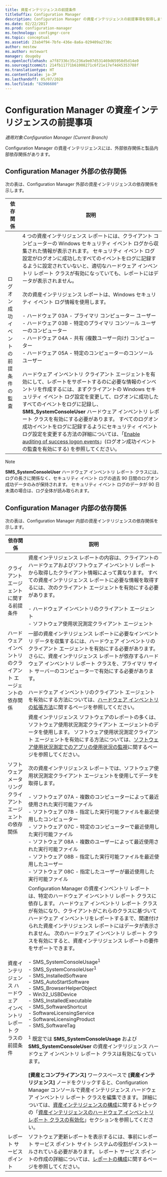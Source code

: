```yaml
---
title: 資産インテリジェンスの前提条件
titleSuffix: Configuration Manager
description: Configuration Manager の資産インテリジェンスの前提事項を取得します。
ms.date: 02/22/2017
ms.prod: configuration-manager
ms.technology: configmgr-core
ms.topic: conceptual
ms.assetid: 23ab4f94-7bfe-436e-8a6a-029409a2730c
author: mestew
ms.author: mstewart
manager: dougeby
ms.openlocfilehash: a7f87336c35c236a9e07d531469d65958d5d14e0
ms.sourcegitcommit: 214fb11771b61008271c6f21e17ef4d45353788f
ms.translationtype: HT
ms.contentlocale: ja-JP
ms.lasthandoff: 05/07/2020
ms.locfileid: "82906600"
---
```

# <a name="prerequisites-for-asset-intelligence-in-configuration-manager"></a>Configuration Manager の資産インテリジェンスの前提事項

*適用対象:Configuration Manager (Current Branch)*

Configuration Manager の資産インテリジェンスには、外部依存関係と製品内部依存関係があります。  

## <a name="dependencies-external-to-configuration-manager"></a>Configuration Manager 外部の依存関係  
 次の表は、Configuration Manager 外部の資産インテリジェンスの依存関係を示します。  

|依存関係|説明|  
|----------------|----------------------|  
|ログオン成功イベントの前提条件の監査|4 つの資産インテリジェンス レポートには、クライアント コンピューターの Windows セキュリティ イベント ログから収集された情報が表示されます。 セキュリティ イベント ログ設定がログオンに成功したすべてのイベントをログに記録するように設定されていないと、適切なハードウェア インベントリ レポート クラスが有効になっていても、レポートにはデータが表示されません。<br /><br /> 次の資産インテリジェンス レポートは、Windows セキュリティ イベント ログ情報を使用します。<br /><br /> -   ハードウェア 03A - プライマリ コンピューター ユーザー<br />-   ハードウェア 03B - 特定のプライマリ コンソール ユーザーのコンピューター<br />-   ハードウェア 04A - 共有 (複数ユーザー向け) コンピューター<br />-   ハードウェア 05A - 特定のコンピューターのコンソール ユーザー<br /><br /> ハードウェア インベントリ クライアント エージェントを有効にして、レポートをサポートするのに必要な情報のインベントリを作成するには、まずクライアントの Windows セキュリティ イベント ログ設定を変更して、ログオンに成功したすべてのイベントをログに記録し、 **SMS_SystemConsoleUser** ハードウェア インベントリ レポート クラスを有効にする必要があります。 すべてのログオン成功イベントをログに記録するようにセキュリティ イベント ログ設定を変更する方法の詳細については、「[Enable auditing of success logon events](../../../../core/clients/manage/asset-intelligence/configuring-asset-intelligence.md#BKMK_EnableSuccessLogonEvents)」(ログオン成功イベントの監査を有効にする) を参照してください。|  

> [!NOTE]  
>  **SMS_SystemConsoleUser** ハードウェア インベントリ レポート クラスには、ログの長さに関係なく、セキュリティ イベント ログの過去 90 日間のログオン成功データのみが保持されます。 セキュリティ イベント ログのデータが 90 日未満の場合は、ログ全体が読み取られます。  

## <a name="dependencies-internal-to-configuration-manager"></a>Configuration Manager 内部の依存関係  
 次の表は、Configuration Manager 内部の資産インテリジェンスの依存関係を示します。  

|依存関係|説明|  
|----------------|----------------------|  
|クライアント エージェントに関する前提条件|資産インテリジェンス レポートの内容は、クライアントのハードウェアおよびソフトウェア インベントリ レポートから取得したクライアント情報によって異なります。 すべての資産インテリジェンス レポートに必要な情報を取得するには、次のクライアント エージェントを有効にする必要があります。<br /><br /> -   ハードウェア インベントリのクライアント エージェント<br />-   ソフトウェア使用状況測定クライアント エージェント|  
|ハードウェア インベントリのクライアント エージェントの依存関係|一部の資産インテリジェンス レポートに必要なインベントリ データを収集するには、ハードウェア インベントリのクライアント エージェントを有効にする必要があります。 さらに、資産インテリジェンス レポートが依存するハードウェア インベントリ レポート クラスを、プライマリ サイト サーバーのコンピューターで有効にする必要があります。<br /><br /> ハードウェア インベントリのクライアント エージェントを有効にする方法については、[ハードウェア インベントリの拡張方法](../../../../core/clients/manage/inventory/extend-hardware-inventory.md)に関するページを参照してください。|  
|ソフトウェア メータリング クライアント エージェントの依存関係|資産インテリジェンス ソフトウェアのレポートの多くは、ソフトウェア使用状況測定クライアント エージェントのデータを使用します。 ソフトウェア使用状況測定クライアント エージェントを有効にする方法については、[ソフトウェア使用状況測定でのアプリの使用状況の監視](../../../../apps/deploy-use/monitor-app-usage-with-software-metering.md)に関するページを参照してください。<br /><br /> 次の資産インテリジェンス レポートでは、ソフトウェア使用状況測定クライアント エージェントを使用してデータを取得します。<br /><br /> -   ソフトウェア 07A - 複数のコンピューターによって最近使用された実行可能ファイル<br />-   ソフトウェア 07B - 指定した実行可能ファイルを最近使用したコンピューター<br />-   ソフトウェア 07C - 特定のコンピューターで最近使用した実行可能ファイル<br />-   ソフトウェア 08A - 複数のユーザーによって最近使用された実行可能ファイル<br />-   ソフトウェア 08B - 指定した実行可能ファイルを最近使用したユーザー<br />-   ソフトウェア 08C - 指定したユーザーが最近使用した実行可能ファイル|  
|資産インテリジェンス ハードウェア インベントリ レポート クラスの前提条件|Configuration Manager の資産インベントリ レポートは、特定のハードウェア インベントリ レポート クラスに依存します。 ハードウェア インベントリ レポート クラスが有効になり、クライアントがこれらのクラスに基づいてハードウェア インベントリをレポートするまで、関連付けられた資産インテリジェンス レポートにはデータが表示されません。 次のハードウェア インベントリ レポート クラスを有効にすると、資産インテリジェンス レポートの要件をサポートできます。<br /><br /> -   SMS_SystemConsoleUsage<sup>1</sup><br />-   SMS_SystemConsoleUser<sup>1</sup><br />-   SMS_InstalledSoftware<br />-   SMS_AutoStartSoftware<br />-   SMS_BrowserHelperObject<br />-   Win32_USBDevice<br />-   SMS_InstalledExecutable<br />-   SMS_SoftwareShortcut<br />-   SoftwareLicensingService<br />-   SoftwareLicensingProduct<br />-   SMS_SoftwareTag<br /><br /> <sup>1</sup> 既定では **SMS_SystemConsoleUsage** および **SMS_SystemConsoleUser** の資産インテリジェンス ハードウェア インベントリ レポート クラスは有効になっています。<br /><br /> **[資産とコンプライアンス]** ワークスペースで **[資産インテリジェンス]** ノードをクリックすると、Configuration Manager コンソールで資産インテリジェンス ハードウェア インベントリ レポート クラスを編集できます。 詳細については、[資産インテリジェンスの構成](../../../../core/clients/manage/asset-intelligence/configuring-asset-intelligence.md)に関するトピックの「[資産インテリジェンスのハードウェア インベントリ レポート クラスの有効化](../../../../core/clients/manage/asset-intelligence/configuring-asset-intelligence.md#BKMK_EnableAssetIntelligence)」セクションを参照してください。|  
|レポート サービス ポイント|ソフトウェア更新レポートを表示するには、事前にレポート サービス ポイント サイト システムの役割がインストールされている必要があります。 レポート サービス ポイントの作成の詳細については、[レポートの構成](../../../servers/manage/configuring-reporting.md)に関するページを参照してください。|  

